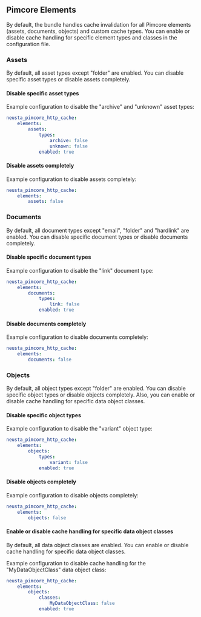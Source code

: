 ## Pimcore Elements

By default, the bundle handles cache invalidation for all Pimcore elements (assets, documents, objects) and custom cache
types. You can enable or disable cache handling for specific element types and classes in the configuration file.

### Assets

By default, all asset types except "folder" are enabled. You can disable specific asset types or disable assets
completely.

#### Disable specific asset types

Example configuration to disable the "archive" and "unknown" asset types:
```yaml
neusta_pimcore_http_cache:
    elements:
        assets:
            types:
                archive: false
                unknown: false
            enabled: true
```
#### Disable assets completely
Example configuration to disable assets completely:
```yaml
neusta_pimcore_http_cache:
    elements:
        assets: false
```

### Documents
By default, all document types except "email", "folder" and "hardlink" are enabled. You can disable specific document types or disable documents completely.

#### Disable specific document types
Example configuration to disable the "link" document type:
```yaml
neusta_pimcore_http_cache:
    elements:
        documents:
            types:
                link: false
            enabled: true
```

#### Disable documents completely

Example configuration to disable documents completely:
```yaml
neusta_pimcore_http_cache:
    elements:
        documents: false
```

### Objects
By default, all object types except "folder" are enabled. You can disable specific object types or disable objects completely. Also, you can enable or disable cache handling for specific data object classes.

#### Disable specific object types
Example configuration to disable the "variant" object type:
```yaml
neusta_pimcore_http_cache:
    elements:
        objects:
            types:
                variant: false
            enabled: true
```

#### Disable objects completely
Example configuration to disable objects completely:
```yaml
neusta_pimcore_http_cache:
    elements:
        objects: false
```

#### Enable or disable cache handling for specific data object classes
By default, all data object classes are enabled. You can enable or disable cache handling for specific data object classes.

Example configuration to disable cache handling for the "MyDataObjectClass" data object class:
```yaml
neusta_pimcore_http_cache:
    elements:
        objects:
            classes:
                MyDataObjectClass: false
            enabled: true
```
